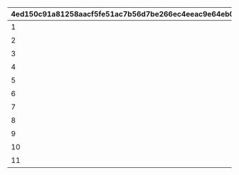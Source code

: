|4ed150c91a81258aacf5fe51ac7b56d7be266ec4eeac9e64eb004f65c66e48a5|4f270ae39a4246f671accf6c0567905bbc186f8b71326ce804d3ceec4fe780d7|82211606f094a156e0364537769d765674f14c8ded68cdf6cb7fecb02b7fe0e8|b769a37d43d51aaf9c07de9985808ae68400afa23ff105373bb5a6792126afc0|fadb473091d60bb0d2f73bfc63c9d98c5dfe8a5e4bd0644f980c24cc4c9eb0ac|2d93176a29139608895cad6af3865de37d0a1338b2ca5ddb69630f6c3fcdca10|
| --- | --- | --- | --- | --- | --- |
|1|2020-02-15 15:00:00|1||1|おまかせ|
|2|2020-02-15 15:00:00|2||2|デフォルト|
|3|2020-02-15 15:00:00|3||3|アニバーサリー|
|4|2020-02-15 15:00:00|1||4|ピンク|
|5|2020-02-15 15:00:00|1||5|レッド|
|6|2020-02-15 15:00:00|1||6|イエロー|
|7|2020-02-15 15:00:00|1||7|グリーン|
|8|2020-02-15 15:00:00|1||8|ライトブルー|
|9|2020-02-15 15:00:00|1||9|ブルー|
|10|2020-02-15 15:00:00|1||10|パープル|
|11|2020-02-15 15:00:00|1||11|グレー|